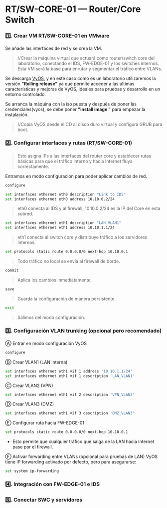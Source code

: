 # RT/SW-CORE-01 — Router/Core Switch

### 1️⃣. Crear VM RT/SW-CORE-01 en VMware

Se añade las interfaces de red y se crea la VM.

>//Crear la máquina virtual que actuará como router/switch core del laboratorio, conectando el IDS, FW-EDGE-01 y los switches internos. Esta VM será la base para enrutar y segmentar el tráfico entre VLANs.

Se descarga [VyOS](https://vyos.net/get/nightly-builds/), y en este caso como es un laboratorio utilizaremos la versión **"Rolling release"** ya que permite
acceder a las últimas características y mejoras de VyOS, ideales para pruebas y desarrollo en un entorno controlado.

Se arranca la máquina con la iso puesta y después de poner las credenciales(vyos), se debe poner **"install image
"** para empezar la instalación.

>//Copia VyOS desde el CD al disco duro virtual y configura GRUB para boot.

### 2️⃣. Configurar interfaces y rutas (RT/SW-CORE-01)

> Esto asigna IPs a las interfaces del router core y establecer rutas básicas para que el tráfico interno y hacia Internet fluya correctamente.

 Entramos en modo configuración para poder aplicar cambios de red. 
 ``` bash 
 configure
 ```
[//]: # (Interfaz hacia IDS/FW)

``` bash
set interfaces ethernet eth0 description "Link to IDS"
set interfaces ethernet eth0 address 10.10.0.2/24
``` 
> eth0 conecta al IDS y al firewall; 10.10.0.2/24 es la IP del Core en esta subred.

[//]: # 'Interfaz hacia SWC (LAN interna, VLAN1)'

``` bash
set interfaces ethernet eth1 description "LAN VLAN1"
set interfaces ethernet eth1 address 10.10.1.1/24
```
> eth1 conecta al switch core y distribuye tráfico a los servidores internos.

[//]: # (Ruta por defecto hacia FW-EDGE-01)
``` bash 
set protocols static route 0.0.0.0/0 next-hop 10.10.0.1
```  
> Todo tráfico no local se envía al firewall de borde.
``` bash 
commit
``` 
> Aplica los cambios inmediatamente.
``` bash 
save
``` 
> Guarda la configuración de manera persistente.

``` bash 
exit
``` 
> Salimos del modo configuración.
<!-- ==========================================
Verificaciones rápidas:
``` bash 
show interfaces
ping 10.10.0.1
ping 10.10.1.10
traceroute 8.8.8.8
```
show interfaces → confirma que eth0 y eth1 tienen las IPs correctas.

ping 10.10.0.1 → comprueba conectividad con FW.

ping 10.10.1.10 → comprueba conectividad con SRV-WEB.

traceroute 8.8.8.8 → verifica que la ruta por defecto hacia Internet funciona
=========================================== -->
### 3️⃣. Configuración VLAN trunking (opcional pero recomendado)
Ⓐ Entrar en modo configuración VyOS
``` bash
configure
```
Ⓑ Crear VLAN1 (LAN interna)
<!-- ==========================================
# Crear subinterfaz VLAN1
vif 1 → VLAN1 (LAN interna)

IP 10.10.1.1/24 → gateway para servidores
=========================================== -->
``` bash
set interfaces ethernet eth1 vif 1 address '10.10.1.1/24'
set interfaces ethernet eth1 vif 1 description 'LAN_VLAN1'
```
Ⓒ Crear VLAN2 (VPN)
``` bash
set interfaces ethernet eth1 vif 2 description 'VPN_VLAN2'
```

Ⓓ Crear VLAN3 (DMZ)

``` bash
set interfaces ethernet eth1 vif 3 description 'DMZ_VLAN3'
```

Ⓔ Configurar ruta hacia FW-EDGE-01
``` bash
set protocols static route 0.0.0.0/0 next-hop 10.10.0.1
```
- Esto permite que cualquier tráfico que salga de la LAN hacia Internet pase por el firewall.

Ⓕ Activar forwarding entre VLANs (opcional para pruebas de LAN)
VyOS tiene IP forwarding activado por defecto, pero para asegurarse:
``` bash
set system ip-forwarding
```
### 4️⃣. Integración con FW-EDGE-01 e IDS
### 5️⃣. Conectar SWC y servidores
<!-- =========================================== 
7. Verificaciones básicas

Qué hacer:

ping 10.10.0.1 → hacia FW-EDGE-01

ping 10.10.1.10 → hacia SRV-WEB

traceroute 8.8.8.8 → confirma salida por FW-EDGE-01

Para qué sirve: Comprueba conectividad entre FW, IDS, Core y servidores.

8. Backup y automatización

Qué hacer:

Exportar configuración VyOS: save /config/config.boot

Guardar en repo configs/core/

Para qué sirve: Permite restaurar rápidamente o replicar VM.
=========================================== -->
